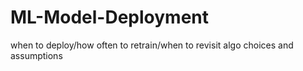 # ML-Model-Deployment
when to deploy/how often to retrain/when to revisit algo choices and assumptions
